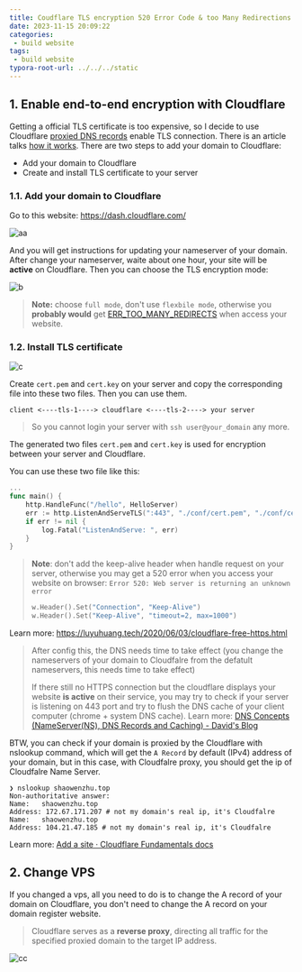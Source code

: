 ```yaml
---
title: Coudflare TLS encryption 520 Error Code & too Many Redirections
date: 2023-11-15 20:09:22
categories:
 - build website
tags:
 - build website
typora-root-url: ../../../static
---
```


## 1. Enable end-to-end encryption with Cloudflare

Getting a official TLS certificate is too expensive, so I decide to use Cloudflare [proxied DNS records](https://developers.cloudflare.com/dns/manage-dns-records/reference/proxied-dns-records/) enable TLS connection. There is an article talks [how it works](https://developers.cloudflare.com/fundamentals/concepts/how-cloudflare-works/). There are two steps to add your domain to Cloudflare:

- Add your domain to Cloudflare
- Create and install TLS certificate to your server

### 1.1. Add your domain to Cloudflare

Go to this website: https://dash.cloudflare.com/

![aa](/008-enable-cloudflare-reverse-proxy/aa.png)

And you will get instructions for updating your nameserver of your domain. After change your nameserver, waite about one hour, your site will be **active** on Cloudflare. Then you can choose the TLS encryption mode:

![b](/008-enable-cloudflare-reverse-proxy/b.png)

> **Note:** choose `full mode`, don't use `flexbile mode`, otherwise you **probably would** get [ERR_TOO_MANY_REDIRECTS](https://developers.cloudflare.com/ssl/troubleshooting/too-many-redirects/) when access your website. 

### 1.2. Install TLS certificate

![c](/008-enable-cloudflare-reverse-proxy/c.png)

Create `cert.pem` and `cert.key` on your server and copy the corresponding file into these two files. Then you can use them. 

```
client <----tls-1----> cloudflare <----tls-2----> your server
```

> So you cannot login your server with `ssh user@your_domain` any more.

The generated two files `cert.pem` and `cert.key` is used for encryption between your server and Cloudflare. 

You can use these two file like this:

```go
... 
func main() {
    http.HandleFunc("/hello", HelloServer)
    err := http.ListenAndServeTLS(":443", "./conf/cert.pem", "./conf/cert.key", nil)
    if err != nil {
        log.Fatal("ListenAndServe: ", err)
    }
}
```

> **Note**: don't add the keep-alive header when handle request on your server, otherwise you may get a 520 error when you access your website on browser: `Error 520: Web server is returning an unknown error` 
>
> ```go
> w.Header().Set("Connection", "Keep-Alive")
> w.Header().Set("Keep-Alive", "timeout=2, max=1000")
> ```

Learn more: https://luyuhuang.tech/2020/06/03/cloudflare-free-https.html

> After config this, the DNS needs time to take effect (you change the nameservers of your domain to Cloudfalre from the defatult nameservers, this needs time to take effect) 
>
> If there still no HTTPS connection but the cloudflare displays your website **is active** on their service, you may try to check if your server is listening on 443 port and try to flush the DNS cache of your client computer (chrome + system DNS cache). Learn more: [DNS Concepts (NameServer(NS), DNS Records and Caching) - David's Blog](https://davidzhu.xyz/post/networking/002-dns-basics/)

BTW, you can check if your domain is proxied by the Cloudflare with nslookup command, which will get the `A Record` by default (IPv4) address of your domain, but in this case, with Cloudfalre proxy, you should get the ip of Cloudfalre Name Server. 

```shell
❯ nslookup shaowenzhu.top
Non-authoritative answer:
Name:	shaowenzhu.top
Address: 172.67.171.207 # not my domain's real ip, it's Cloudfalre
Name:	shaowenzhu.top
Address: 104.21.47.185 # not my domain's real ip, it's Cloudfalre

```

Learn more: [Add a site · Cloudflare Fundamentals docs](https://developers.cloudflare.com/fundamentals/setup/account-setup/add-site/)

## 2. Change VPS

If you changed a vps, all you need to do is to change the A record of your domain on Cloudflare, you don't need to change the A record on your domain register website.

> Cloudflare serves as a **reverse proxy**, directing all traffic for the specified proxied domain to the target IP address.

![cc](/008-enable-cloudflare-reverse-proxy/cc.png)

